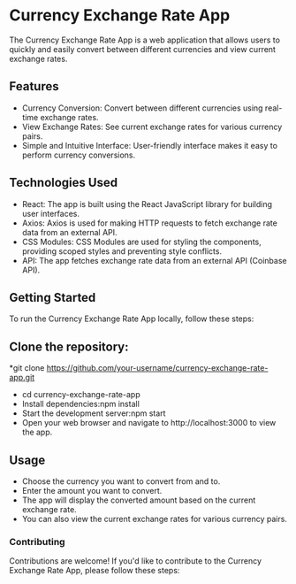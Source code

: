 # Currency Exchange Rate App #

The Currency Exchange Rate App is a web application that allows users to quickly and easily convert between different currencies and view current exchange rates.

## Features ##
* Currency Conversion: Convert between different currencies using real-time exchange rates.
* View Exchange Rates: See current exchange rates for various currency pairs.
* Simple and Intuitive Interface: User-friendly interface makes it easy to perform currency conversions.

## Technologies Used ##

* React: The app is built using the React JavaScript library for building user interfaces.
* Axios: Axios is used for making HTTP requests to fetch exchange rate data from an external API.
* CSS Modules: CSS Modules are used for styling the components, providing scoped styles and preventing style conflicts.
* API: The app fetches exchange rate data from an external API (Coinbase API).

## Getting Started ##
To run the Currency Exchange Rate App locally, follow these steps:

## Clone the repository: ##

*git clone https://github.com/your-username/currency-exchange-rate-app.git
* cd currency-exchange-rate-app
* Install dependencies:npm install
* Start the development server:npm start
* Open your web browser and navigate to http://localhost:3000 to view the app.

## Usage ###

* Choose the currency you want to convert from and to.
* Enter the amount you want to convert.
* The app will display the converted amount based on the current exchange rate.
* You can also view the current exchange rates for various currency pairs.

### Contributing ###
Contributions are welcome! If you'd like to contribute to the Currency Exchange Rate App, please follow these steps:
